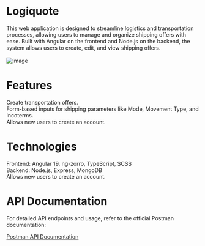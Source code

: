 # Logiquote

This web application is designed to streamline logistics and transportation processes, allowing users to manage and organize shipping offers with ease. Built with Angular on the frontend and Node.js on the backend, the system allows users to create, edit, and view shipping offers.
<br>
<br>
![image](https://github.com/user-attachments/assets/48c3fc95-cf54-4a85-884d-0f4fb04b02e0)

# Features

Create transportation offers.
<br>
Form-based inputs for shipping parameters like Mode, Movement Type, and Incoterms.
<br>
Allows new users to create an account.
<br>

# Technologies

Frontend: Angular 19, ng-zorro, TypeScript, SCSS
<br>
Backend: Node.js, Express, MongoDB
<br>
Allows new users to create an account.
<br>


# API Documentation

For detailed API endpoints and usage, refer to the official Postman documentation:

<a href="https://documenter.getpostman.com/view/28053393/2sAYBbd94g">Postman API Documentation</a>

